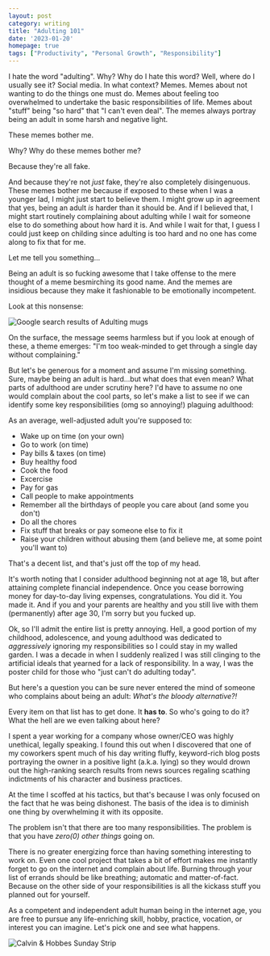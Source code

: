 ```yaml
---
layout: post
category: writing
title: "Adulting 101"
date: '2023-01-20'
homepage: true
tags: ["Productivity", "Personal Growth", "Responsibility"]
---
```


I hate the word "adulting". Why? Why do I hate this word? Well, where do I usually see it? Social media. In what context? Memes. Memes about not wanting to do the things one must do. Memes about feeling too overwhelmed to undertake the basic responsibilities of life. Memes about "stuff" being "so hard" that "I can't even deal". The memes always portray being an adult in some harsh and negative light.

These memes bother me.

Why? Why do these memes bother me?

Because they're all fake.

And because they're not _just_ fake, they're also completely disingenuous. These memes bother me because if exposed to these when I was a younger lad, I might just start to believe them. I might grow up in agreement that yes, being an adult _is_ harder than it should be. And if I believed that, I might start routinely complaining about adulting while I wait for someone else to do something about how hard it is. And while I wait for that, I guess I could just keep on childing since adulting is too hard and no one has come along to fix that for me.

Let me tell you something...

Being an adult is so fucking awesome that I take offense to the mere thought of a meme besmirching its good name. And the memes are insidious because they make it fashionable to be emotionally incompetent. 

Look at this nonsense:

![Google search results of Adulting mugs](https://campbell17.s3.amazonaws.com/posts/mugs.jpg)

On the surface, the message seems harmless but if you look at enough of these, a theme emerges: "I'm too weak-minded to get through a single day without complaining." 

But let's be generous for a moment and assume I'm missing something. Sure, maybe being an adult is hard...but what does that even mean? What parts of adulthood are under scrutiny here? I'd have to assume no one would complain about the cool parts, so let's make a list to see if we can identify some key responsibilities (omg so annoying!) plaguing adulthood:

As an average, well-adjusted adult you're supposed to:
* Wake up on time (on your own)
* Go to work (on time)
* Pay bills & taxes (on time)
* Buy healthy food
* Cook the food
* Excercise
* Pay for gas
* Call people to make appointments
* Remember all the birthdays of people you care about (and some you don't)
* Do all the chores
* Fix stuff that breaks or pay someone else to fix it
* Raise your children without abusing them (and believe me, at some point you'll want to)

That's a decent list, and that's just off the top of my head.

It's worth noting that I consider adulthood beginning not at age 18, but after attaining complete financial independence. Once you cease borrowing money for day-to-day living expenses, congratulations. You did it. You made it. And if you and your parents are healthy and you still live with them (permanently) after age 30, I'm sorry but you fucked up.

Ok, so I'll admit the entire list is pretty annoying. Hell, a good portion of my childhood, adolescence, and young adulthood was dedicated to _aggressively_ ignoring my responsibilities so I could stay in my walled garden. I was a decade in when I suddenly realized I was still clinging to the artificial ideals that yearned for a lack of responsibility. In a way, I was the poster child for those who "just can't do adulting today".

But here's a question you can be sure never entered the mind of someone who complains about being an adult: *What's the bloody alternative?!* 

Every item on that list has to get done. It **has to**. So who's going to do it? What the hell are we even talking about here?

I spent a year working for a company whose owner/CEO was highly unethical, legally speaking. I found this out when I discovered that one of my coworkers spent much of his day writing fluffy, keyword-rich blog posts portraying the owner in a positive light (a.k.a. lying) so they would drown out the high-ranking search results from news sources regaling scathing indictments of his character and business practices.

At the time I scoffed at his tactics, but that's because I was only focused on the fact that he was being dishonest. The basis of the idea is to diminish one thing by overwhelming it with its opposite.

The problem isn't that there are too many responsibilities. The problem is that you have _zero(0) other things_ going on.

There is no greater energizing force than having something interesting to work on. Even one cool project that takes a bit of effort makes me instantly forget to go on the internet and complain about life. Burning through your list of errands should be like breathing; automatic and matter-of-fact. Because on the other side of your responsibilities is all the kickass stuff you planned out for yourself.

As a competent and independent adult human being in the internet age, you are free to pursue any life-enriching skill, hobby, practice, vocation, or interest you can imagine. Let's pick one and see what happens.

![Calvin & Hobbes Sunday Strip](https://campbell17.s3.amazonaws.com/posts/calvin-childhood-idyllic.jpg)